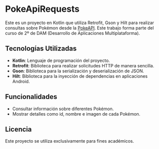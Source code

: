 # PokeApiRequests

Este es un proyecto en Kotlin que utiliza Retrofit, Gson y Hilt para realizar consultas sobre Pokémon desde la [PokeAPI](https://pokeapi.co/). Este trabajo forma parte del curso de 2º de DAM (Desarrollo de Aplicaciones Multiplataforma).

## Tecnologías Utilizadas

- **Kotlin**: Lenguaje de programación del proyecto.
- **Retrofit**: Biblioteca para realizar solicitudes HTTP de manera sencilla.
- **Gson**: Biblioteca para la serialización y deserialización de JSON.
- **Hilt**: Biblioteca para la inyección de dependencias en aplicaciones Android.

## Funcionalidades

- Consultar información sobre diferentes Pokémon.
- Mostrar detalles como id, nombre e imagen de cada Pokémon.

## Licencia

Este proyecto se utiliza exclusivamente para fines académicos.
